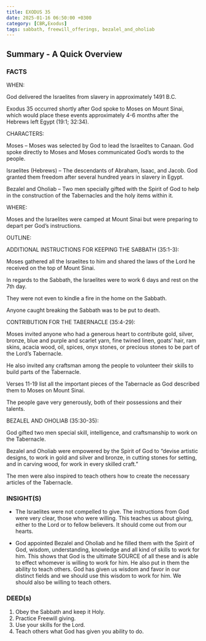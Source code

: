 ```yaml
---
title: EXODUS 35
date: 2025-01-16 06:50:00 +0300
category: [CBR,Exodus]
tags: sabbath, freewill_offerings, bezalel_and_oholiab
---
```


## Summary - A Quick Overview  

### FACTS

WHEN:

God delivered the Israelites from slavery in approximately 1491 B.C.

Exodus 35 occurred shortly after God spoke to Moses on Mount Sinai, which would place these events approximately 4-6 months after the Hebrews left Egypt (19:1; 32:34). 

CHARACTERS:

Moses – Moses was selected by God to lead the Israelites to Canaan. God spoke directly to Moses and Moses communicated God’s words to the people. 

Israelites (Hebrews) – The descendants of Abraham, Isaac, and Jacob. God granted them freedom after several hundred years in slavery in Egypt. 

Bezalel and Oholiab – Two men specially gifted with the Spirit of God to help in the construction of the Tabernacles and the holy items within it. 

WHERE:

Moses and the Israelites were camped at Mount Sinai but were preparing to depart per God’s instructions.

OUTLINE:

ADDITIONAL INSTRUCTIONS FOR KEEPING THE SABBATH (35:1-3):

Moses gathered all the Israelites to him and shared the laws of the Lord he received on the top of Mount Sinai.

In regards to the Sabbath, the Israelites were to work 6 days and rest on the 7th day. 

They were not even to kindle a fire in the home on the Sabbath. 

Anyone caught breaking the Sabbath was to be put to death. 

CONTRIBUTION FOR THE TABERNACLE (35:4-29):

Moses invited anyone who had a generous heart to contribute gold, silver, bronze, blue and purple and scarlet yarn, fine twined linen, goats’ hair, ram skins, acacia wood, oil, spices, onyx stones, or precious stones to be part of the Lord’s Tabernacle. 

He also invited any craftsman among the people to volunteer their skills to build parts of the Tabernacle.

Verses 11-19 list all the important pieces of the Tabernacle as God described them to Moses on Mount Sinai. 

The people gave very generously, both of their possessions and their talents. 

BEZALEL AND OHOLIAB (35:30-35):

God gifted two men special skill, intelligence, and craftsmanship to work on the Tabernacle. 

Bezalel and Oholiab were empowered by the Spirit of God to “devise artistic designs, to work in gold and silver and bronze, in cutting stones for setting, and in carving wood, for work in every skilled craft.”

The men were also inspired to teach others how to create the necessary articles of the Tabernacle. 

### INSIGHT(S)

- The Israelites were not compelled to give. The instructions from God were very clear, those who were willing. This teaches us about giving, either to the Lord or to fellow believers. It should come out from our hearts.

- God appointed Bezalel and Oholiab and he filled them with the Spirit of God, wisdom, understanding, knowledge and all kind of skills to work for him. This shows that God is the ultimate SOURCE of all these and is able to effect whomever is willing to work for him. He also put in them the ability to teach others. God has given us wisdom and favor in our distinct fields and we should use this wisdom to work for him. We should also be willing to teach others.

### DEED(s)

1. Obey the Sabbath and keep it Holy.
2. Practice Freewill giving.
3. Use your skills for the Lord.
4. Teach others what God has given you ability to do.
